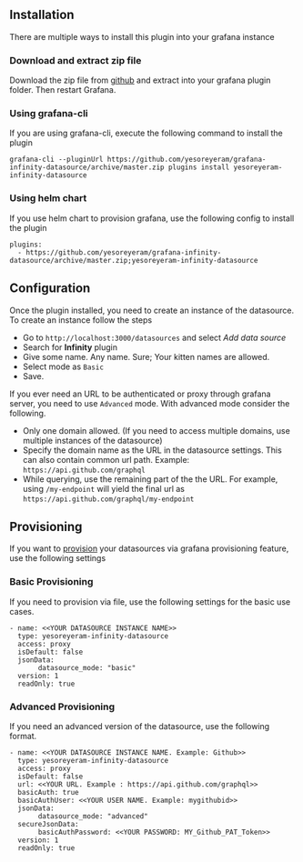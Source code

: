 ## Installation

There are multiple ways to install this plugin into your grafana instance

### Download and extract zip file

Download the zip file from [github](https://github.com/yesoreyeram/grafana-infinity-datasource/archive/master.zip) and extract into your grafana plugin folder. Then restart Grafana.

### Using grafana-cli

If you are using grafana-cli, execute the following command to install the plugin

```
grafana-cli --pluginUrl https://github.com/yesoreyeram/grafana-infinity-datasource/archive/master.zip plugins install yesoreyeram-infinity-datasource
```

### Using helm chart

If you use helm chart to provision grafana, use the following config to install the plugin

```
plugins:
  - https://github.com/yesoreyeram/grafana-infinity-datasource/archive/master.zip;yesoreyeram-infinity-datasource
```

## Configuration

Once the plugin installed, you need to create an instance of the datasource. To create an instance follow the steps

* Go to `http://localhost:3000/datasources` and select *Add data source*
* Search for **Infinity** plugin
* Give some name. Any name. Sure; Your kitten names are allowed.
* Select mode as `Basic`
* Save.

If you ever need an URL to be authenticated or proxy through grafana server, you need to use `Advanced` mode.  With advanced mode consider the following.

* Only one domain allowed. (If you need to access multiple domains, use multiple instances of the datasource)
* Specify the domain name as the URL in the datasource settings. This can also contain common url path. Example: `https://api.github.com/graphql`
* While querying, use the remaining part of the the URL. For example, using `/my-endpoint` will yield the final url as `https://api.github.com/graphql/my-endpoint`

## Provisioning

If you want to [provision](https://grafana.com/docs/grafana/latest/administration/provisioning/#provisioning-grafana) your datasources via grafana provisioning feature, use the following settings

### Basic Provisioning

If you need to provision via file, use the following settings for the basic use cases.

```
- name: <<YOUR DATASOURCE INSTANCE NAME>>
  type: yesoreyeram-infinity-datasource
  access: proxy
  isDefault: false
  jsonData:
       datasource_mode: "basic"
  version: 1
  readOnly: true
```

### Advanced Provisioning

If you need an advanced version of the datasource, use the following format.

```
- name: <<YOUR DATASOURCE INSTANCE NAME. Example: Github>>
  type: yesoreyeram-infinity-datasource
  access: proxy
  isDefault: false
  url: <<YOUR URL. Example : https://api.github.com/graphql>>
  basicAuth: true
  basicAuthUser: <<YOUR USER NAME. Example: mygithubid>>
  jsonData:
       datasource_mode: "advanced"
  secureJsonData:
       basicAuthPassword: <<YOUR PASSWORD: MY_Github_PAT_Token>>
  version: 1
  readOnly: true
```
